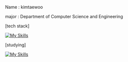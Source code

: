 Name : kimtaewoo

major : Department of Computer Science and Engineering

[tech stack] 

[![My Skills](https://skillicons.dev/icons?i=c,cpp,py,js,html,css,wasm)](https://skillicons.dev)

[studying] 

[![My Skills](https://skillicons.dev/icons?i=go,flutter,wasm)](https://skillicons.dev)
